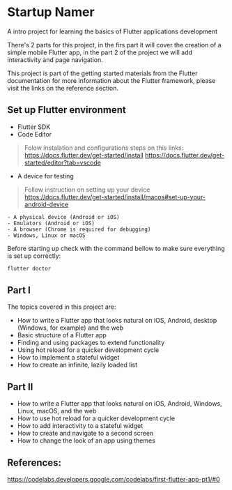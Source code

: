 # Startup Namer
A intro project for learning the basics of Flutter applications development

There's 2 parts for this project, in the firs part it will cover the creation of a simple mobile Flutter app, in the part 2 of the project we will add interactivity and page navigation.

This project is part of the getting started materials from the Flutter documentation for more information about the Flutter framework, please visit the links on the reference section.

## Set up Flutter environment
- Flutter SDK
- Code Editor

> Folow instalation and configurations steps on this links:
> https://docs.flutter.dev/get-started/install
> https://docs.flutter.dev/get-started/editor?tab=vscode


- A device for testing 
> Follow instruction on setting up your device
> https://docs.flutter.dev/get-started/install/macos#set-up-your-android-device
    
    - A physical device (Android or iOS)
    - Emulators (Android or iOS)
    - A browser (Chrome is required for debugging)
    - Windows, Linux or macOS 

Before starting up check with the command bellow to make sure everything is set up correctly:

```bash
flutter doctor
```

## Part I
The topics covered in this project are:
- How to write a Flutter app that looks natural on iOS, Android, desktop (Windows, for example) and the web
- Basic structure of a Flutter app
- Finding and using packages to extend functionality
- Using hot reload for a quicker development cycle
- How to implement a stateful widget
- How to create an infinite, lazily loaded list

## Part II
- How to write a Flutter app that looks natural on iOS, Android, Windows, Linux, macOS, and the web
- How to use hot reload for a quicker development cycle
- How to add interactivity to a stateful widget
- How to create and navigate to a second screen
- How to change the look of an app using themes

## References:
https://codelabs.developers.google.com/codelabs/first-flutter-app-pt1/#0